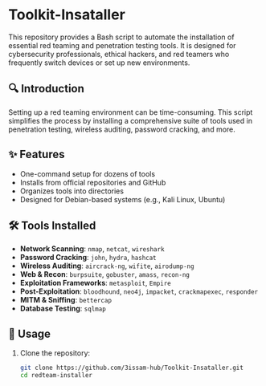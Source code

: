 # Toolkit-Insataller


This repository provides a Bash script to automate the installation of essential red teaming and penetration testing tools. It is designed for cybersecurity professionals, ethical hackers, and red teamers who frequently switch devices or set up new environments.

## 🔍 Introduction

Setting up a red teaming environment can be time-consuming. This script simplifies the process by installing a comprehensive suite of tools used in penetration testing, wireless auditing, password cracking, and more.

## ✨ Features

- One-command setup for dozens of tools
- Installs from official repositories and GitHub
- Organizes tools into directories
- Designed for Debian-based systems (e.g., Kali Linux, Ubuntu)

## 🛠️ Tools Installed

- **Network Scanning**: `nmap`, `netcat`, `wireshark`
- **Password Cracking**: `john`, `hydra`, `hashcat`
- **Wireless Auditing**: `aircrack-ng`, `wifite`, `airodump-ng`
- **Web & Recon**: `burpsuite`, `gobuster`, `amass`, `recon-ng`
- **Exploitation Frameworks**: `metasploit`, `Empire`
- **Post-Exploitation**: `bloodhound`, `neo4j`, `impacket`, `crackmapexec`, `responder`
- **MITM & Sniffing**: `bettercap`
- **Database Testing**: `sqlmap`

## 🚀 Usage

1. Clone the repository:

   ```bash
   git clone https://github.com/3issam-hub/Toolkit-Insataller.git
   cd redteam-installer
   ```
